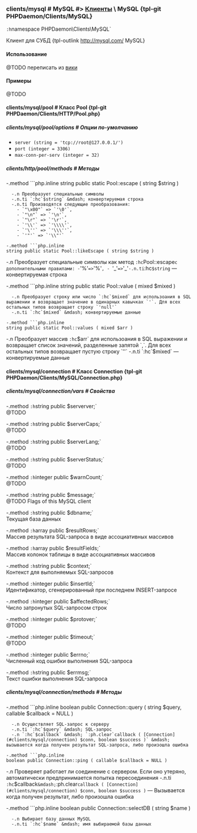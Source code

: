 ### clients/mysql # MySQL #> [Клиенты](#clients) \ MySQL {tpl-git PHPDaemon/Clients/MySQL}

`:h`namespace PHPDaemon\Clients\MySQL`

Клиент для СУБД {tpl-outlink http://mysql.com/ MySQL}

#### Использование

@TODO переписать из [вики](https://github.com/kakserpom/phpdaemon/wiki/MySQLClient-%28приложение%29)

#### Примеры

@TODO

#### clients/mysql/pool # Класс Pool {tpl-git PHPDaemon/Clients/HTTP/Pool.php}

##### clients/mysql/pool/options # Опции по-умолчанию

 - `server (string = 'tcp://root@127.0.0.1/')`
 - `port (integer = 3306)`
 - `max-conn-per-serv (integer = 32)`

##### clients/http/pool/methods # Методы

 -.method ```php.inline
 string public static Pool::escape ( string $string )
 ```
   -.n Преобразует специальные символы
   -.n.ti `:hc`$string` &mdash; конвертируемая строка
   -.n.ti Производятся следующие преобразования:
     - `"\x00"` => `'\0'`,
     - `"\n"` => `'\n'`,
     - `"\r"` => `'\r'`,
     - `'\\'` => `'\\\\'`,
     - `'\''` => `'\\\''`,
     - `'"'` => `'\\"'`

 -.method ```php.inline
 string public static Pool::likeEscape ( string $string )
 ```
   -.n Преобразует специальные символы как метод `:hc`Pool::escape` с дополнительными правилами:
     - `'%'` => `'\%'`,
     - `'_'` => `'\_'`
   -.n.ti `:hc`$string` &mdash; конвертируемая строка

 -.method ```php.inline
 string public static Pool::value ( mixed $mixed )
 ```
   -.n Преобразует строку или число `:hc`$mixed` для использоания в SQL выражении и возвращает значение в одинарных кавычках `'`. Для всех остальных типов возвращает строку `'null'`
   -.n.ti `:hc`$mixed` &mdash; конвертируемые данные

 -.method ```php.inline
 string public static Pool::values ( mixed $arr )
 ```
   -.n Преобразует массив `:hc`$arr` для использоания в SQL выражении и возвращает список значений, разделенные запятой `,`. Для всех остальных типов возвращает пустую строку `''`
   -.n.ti `:hc`$mixed` &mdash; конвертируемые данные

#### clients/mysql/connection # Класс Connection {tpl-git PHPDaemon/Clients/MySQL/Connection.php}

##### clients/mysql/connection/vars # Свойства

 -.method `:h`string public $serverver;`  
 @TODO

 -.method `:h`string public $serverCaps;`  
 @TODO

 -.method `:h`string public $serverLang;`  
 @TODO

 -.method `:h`string public $serverStatus;`  
 @TODO

 -.method `:h`integer public $warnCount;`  
 @TODO

 -.method `:h`string public $message;`  
 @TODO Flags of this MySQL client

 -.method `:h`string public $dbname;`  
 Текущая база данных

 -.method `:h`array public $resultRows;`  
 Массив результата SQL-запроса в виде ассоциативных массивов

 -.method `:h`array public $resultFields;`  
 Массив колонок таблицы в виде ассоциативных массивов

 -.method `:h`string public $context;`  
 Контекст для выполняемых SQL-запросов

 -.method `:h`integer public $insertId;`  
 Идентификатор, сгенерированный при последнем INSERT-запросе

 -.method `:h`integer public $affectedRows;`  
 Число затронутых SQL-запросом строк

 -.method `:h`integer public $protover;`  
 @TODO

 -.method `:h`integer public $timeout;`  
 @TODO

 -.method `:h`integer public $errno;`  
 Численный код ошибки выполнения SQL-запроса

 -.method `:h`string public $errmsg;`  
 Текст ошибки выполнения SQL-запроса

##### clients/mysql/connection/methods # Методы

 -.method ```php.inline
 boolean public Connection::query ( string $query, callable $callback = NULL )
 ```
   -.n Осуществляет SQL-запрос к серверу
   -.n.ti `:hc`$query` &mdash; SQL-запрос
   -.n `:hc`$callback` &mdash; `:ph.clear`callback ( [Connection](#clients/mysql/connection) $conn, boolean $success )` &mdash; вызывается когда получен результат SQL-запроса, либо произошла ошибка

 -.method ```php.inline
 boolean public Connection::ping ( callable $callback = NULL )
 ```
   -.n Проверяет работает ли соединение с сервером. Если оно утеряно, автоматически предпринимается попытка пересоединения
   -.n.ti `:hc`$callback` &mdash; `:ph.clear`callback ( [Connection](#clients/mysql/connection) $conn, boolean $success )` &mdash; Вызывается когда получен результат, либо произошла ошибка

 -.method ```php.inline
 boolean public Connection::selectDB ( string $name )
 ```
   -.n Выбирает базу данных MySQL
   -.n.ti `:hc`$name` &mdash; имя выбираемой базы данных
